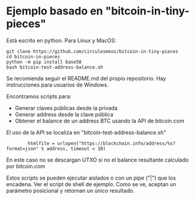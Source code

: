 

# Ejemplo basado en "bitcoin-in-tiny-pieces"

Está escrito en python. Para Linux y MacOS:

```
git clone https://github.com/circulosmeos/bitcoin-in-tiny-pieces
cd bitcoin-in-pieces
python -m pip install base58
bash bitcoin-test-address-balance.sh 
```


Se recomienda seguir el README.md del propio repositorio. Hay instrucciones para usuarios de Windows.

Encontramos scripts para:

  - Generar claves públicas desde la privada
  - Generar address desde la clave pública
  - Obtener el balance de un address BTC usando la API de bitcoin.com 


El uso de la API se localiza en "bitcoin-test-address-balance.sh"


```
        htmlfile = urlopen("https://blockchain.info/address/%s?format=json" % address, timeout = 10)
```

En este caso no se descargan UTXO si no el balance resultante calculado por bitcoin.com


Estos scripts se pueden ejecutar aislados o con un pipe ("|") que los encadena. Ver el script de shell de ejemplo. Como se ve, aceptan un parámetro posicional y retornan un único resultado.  





